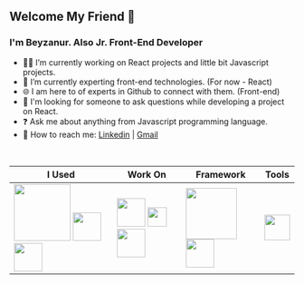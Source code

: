 ## Welcome My Friend 🙋
###  I'm Beyzanur. Also Jr. Front-End Developer 

- 👩‍💻 I’m currently working on React projects and little bit Javascript projects.
- 📝 I’m currently experting front-end technologies. (For now - React)
- 🌐 I am here to of experts in Github to connect with them. (Front-end)
- 🤔 I'm looking for someone to ask questions while developing a project on React.
- ❓ Ask me about anything from Javascript programming language.
- 🧐 How to reach me: [Linkedin](https://www.linkedin.com/in/beyzanurseyhan/) | [Gmail](mailto:info@beyzanurseyhan.com)

<br>

| I Used | Work On | Framework | Tools |
| ------------- | ------------- | ------------- | ------------- |
|<img src='https://demoincele.com/demo/hd0201/upload/galeri/sweb_logos.png' width=100px> <img src='https://encrypted-tbn0.gstatic.com/images?q=tbn:ANd9GcQcTU6JAKfTwwFSEAbLREALysBF48n9R9oAnxAN7YD5jHMhG-OR3l7yge1n2TxGrtUz8Uk&usqp=CAU' width=50px> <img src='https://ensocore.com/media/61/reactjs-logo-sticker%20%281%29.jpg' width=50px>  | <img src='https://upload.wikimedia.org/wikipedia/commons/thumb/9/96/Sass_Logo_Color.svg/1200px-Sass_Logo_Color.svg.png' width=50px> <img src='https://yandex-images.clstorage.net/v5G1RT171/463f97J3/7B7BP1SA3gGZF8WCn_edZ45x4NTXYjmMl0_l8nmKPurhf2dZ1px_EUTXvuiIzS8X3asm0ad7ZwY1AVGvN9kDBpl69GtgQW_labfVgq8nDNceAVBUJ-J4zOdqYIPMz3qfZFvmOUaP3NMDgMhfXsooUNo_49TCLgaiwKGRW5JNZXDoDOIPduDOBimH9ZcsRh_mXvEXJZQhHT6CTcamv11b68RpZrxjjBxSIWA47S24iTN6PgNWQBylpkABg91THpaTjF8yTXfxvZT79hTGP_Su9l8CNFRkQU3tcP0UNYxO-yo2endPwS8tETLy2q2NCmqzeH5BFACtZkUDEbK9EEz3Il7PQLy24vyVWNS3lKy27_c_AMSGVQJNvWAPZiWf30kolmi3LzKc_cCQAdsfPPnq8Rh_8VQxDASkkfITPBJcd4E9LpPuVoFfl2sHNMRcFU6l_mPHNhXjjfwSrzelzg8KGldqh88Rbh1Dg7IrPY8YWlDrrlKXMD8mtJDj4u7xnLcAHn_jf0QzzZQYVfWErNafZUwC5RRWc7xcYy3VNp_PyguHOnXeg_0NEyLj6w6faisCiI6zd3D8B7WxswO_Aa3VkZ4_MIzmUQ2EKPSVtg7XzzSvQRZWx-PdbRM9J0Q-vxr5hhiWLHFtX0Gykhvdn3mJE0v_ExZinTVkA4PDT4CMdsAvH0Gch6N_xHsEhqX-RS4kzxBG5MQDnH-gflYn3r1rydeotQxT7s-DALKZjQ5J-JMaz3FEcj6kR7ORc-wwnsYjvT4gDUThDwW5deX0bqV-Jb6CFCa1kt5M0s1F953emovXWHfMIL8OM6Eg-48_WnhAacyjFLEMB6USEPDdg30kEn0tM-yk0QxmSXSk9L7nffaMsyQVdGPObzP_1rS_nMtoVNp3vILunmNgM9leDZk4g2rvAYexHDdkEYEjP7FOlZGuvQHvN4Bt1kqFFISeN92VHjN01scBzA6x7mfVnG87U' width=34px> <img src='https://ensocore.com/media/61/reactjs-logo-sticker%20%281%29.jpg' width=50px> | <img src='https://manajemenit.com/wp-content/uploads/2019/04/biiscorp-jasa-pembuatan-aplikasi-website-dan-implementasi-erp-jakarta-surabaya-bali-teknologi-front-end-mobile-bootstrap-1.png' width=90px> <img src='https://ensocore.com/media/61/reactjs-logo-sticker%20%281%29.jpg' width=50px>  | <img src='https://miro.medium.com/max/1200/1*AmHbL-hnvRD6JJGruVu64A.png' width=45px>  |
